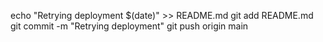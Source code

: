 echo "Retrying deployment $(date)" >> README.md
git add README.md
git commit -m "Retrying deployment"
git push origin main
